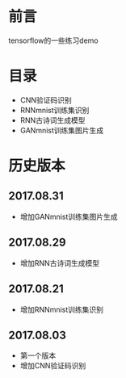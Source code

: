 # 前言
tensorflow的一些练习demo
# 目录
* CNN验证码识别
* RNNmnist训练集识别
* RNN古诗词生成模型
* GANmnist训练集图片生成
# 历史版本
## 2017.08.31
* 增加GANmnist训练集图片生成

## 2017.08.29
* 增加RNN古诗词生成模型

## 2017.08.21
* 增加RNNmnist训练集识别

## 2017.08.03
* 第一个版本
* 增加CNN验证码识别
